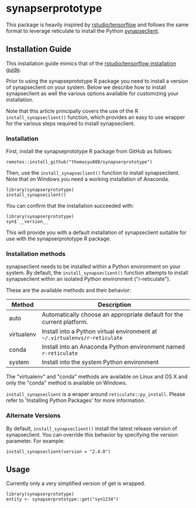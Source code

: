 # synapserprototype

This package is heavily inspired by [rstudio/tensorflow](https://github.com/rstudio/tensorflow) and follows the same
format to leverage reticulate to install the Python [synapseclient](https://github.com/Sage-Bionetworks/synapsePythonClient).


## Installation Guide

This installation guide mimics that of the [rstudio/tensorflow installation guide](https://tensorflow.rstudio.com/installation/).

Prior to using the synapseprototype R package you need to install a version of synapseclient on your system. Below we describe how to install synapseclient as well the various options available for customizing your installation.

Note that this article principally covers the use of the R `install_synapseclient()` function, which provides an easy to use wrapper for the various steps required to install synapseclient.

### Installation
First, install the synapseprototype R package from GitHub as follows:

```
remotes::install_github("thomasyu888/synapserprototype")
```

Then, use the `install_synapseclient()` function to install synapseclient. Note that on Windows you need a working installation of Anaconda.

```
library(synapserprototype)
install_synapsecilent()
```

You can confirm that the installation succeeded with:

```
library(synapserprototype)
syn$`__version__`
```

This will provide you with a default installation of synapseclient suitable for use with the synapserprototype R package.

### Installation methods

synapseclient needs to be installed within a Python environment on your system. By default, the `install_synapseclient()` function attempts to install synapseclient within an isolated Python environment ("r-reticulate").

These are the available methods and their behavior:

| Method|Description|
| --- | ----------- |
|auto|	Automatically choose an appropriate default for the current platform.|
|virtualenv|	Install into a Python virtual environment at `~/.virtualenvs/r-reticulate`|
|conda	|Install into an Anaconda Python environment named `r-reticulate`|
|system|	Install into the system Python environment|

The "virtualenv" and "conda" methods are available on Linux and OS X and only the "conda" method is available on Windows.

`install_synapseclient` is a wraper around `reticulate::py_install`. Please refer to 'Installing Python Packages' for more information.

### Alternate Versions

By default, `install_synapseclient()` install the latest release version of synapseclient. You can override this behavior by specifying the version parameter. For example:

`install_synapseclient(version = "2.4.0")`


## Usage

Currently only a very simplified version of get is wrapped.

```
library(synapserprototype)
entity <- synapserprototype::get("syn1234")
```
